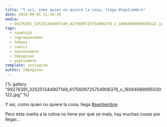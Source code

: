 ```yaml
---
title: "Y así, como quien no quiere la cosa, llega #septiembre"
date: 2019-09-01 11:34:39
media: 
  - 69276381_325251344907149_4175609725754906376_n_18094988995030122.jpg
tags: 
  - roadto24
  - lagrapaesamor
  - tebeos
  - comics
  - nuevonumero
  - 24paginas
  - septiembre
template: instagram
author: 24paginas
---
```


{% gallery "69276381_325251344907149_4175609725754906376_n_18094988995030122.jpg" %}

Y así, como quien no quiere la cosa, llega [#septiembre](/etiquetas/septiembre).

Pero esta vuelta a la rutina no tiene por qué se mala, hay muchas cosas por llegar...
